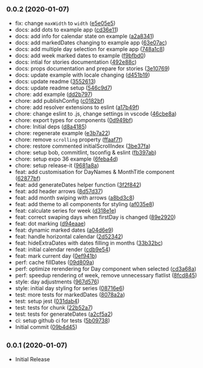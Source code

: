 ## <small>0.0.2 (2020-01-07)</small>

* fix: change `maxWidth` to `width` ([e5e05e5](https://github.com/versum/rn-calendar/commit/e5e05e5))
* docs: add dots to example app ([cd36e11](https://github.com/versum/rn-calendar/commit/cd36e11))
* docs: add info for calendar state on example ([a2a8341](https://github.com/versum/rn-calendar/commit/a2a8341))
* docs: add markedDates changing to example app ([63e07ac](https://github.com/versum/rn-calendar/commit/63e07ac))
* docs: add multiple day selection for example app ([748a1c8](https://github.com/versum/rn-calendar/commit/748a1c8))
* docs: add week marked dates to example ([f9bfbd0](https://github.com/versum/rn-calendar/commit/f9bfbd0))
* docs: intial for stories documentation ([492e88c](https://github.com/versum/rn-calendar/commit/492e88c))
* docs: props documentation and prepare for stories ([3e10769](https://github.com/versum/rn-calendar/commit/3e10769))
* docs: update example with locale changing ([d451b19](https://github.com/versum/rn-calendar/commit/d451b19))
* docs: update readme ([3552613](https://github.com/versum/rn-calendar/commit/3552613))
* docs: update readme setup ([546c9d7](https://github.com/versum/rn-calendar/commit/546c9d7))
* chore: add example ([dd2b797](https://github.com/versum/rn-calendar/commit/dd2b797))
* chore: add publishConfig ([c0182bf](https://github.com/versum/rn-calendar/commit/c0182bf))
* chore: add resolver extensions to eslint ([a17b49f](https://github.com/versum/rn-calendar/commit/a17b49f))
* chore: change eslint to .js, change settings in vscode ([46cbe8a](https://github.com/versum/rn-calendar/commit/46cbe8a))
* chore: export types for components ([0d949bf](https://github.com/versum/rn-calendar/commit/0d949bf))
* chore: Initial deps ([d8a4185](https://github.com/versum/rn-calendar/commit/d8a4185))
* chore: regenerate example ([e3b7a22](https://github.com/versum/rn-calendar/commit/e3b7a22))
* chore: remove `scrolling` property ([ffaaf7f](https://github.com/versum/rn-calendar/commit/ffaaf7f))
* chore: restore commented initialScrollIndex ([3be37fa](https://github.com/versum/rn-calendar/commit/3be37fa))
* chore: setup bob, commitlint, tsconfig & eslint ([fb397ab](https://github.com/versum/rn-calendar/commit/fb397ab))
* chore: setup expo 36 example ([6feba4d](https://github.com/versum/rn-calendar/commit/6feba4d))
* chore: setup release-it ([9681a8a](https://github.com/versum/rn-calendar/commit/9681a8a))
* feat: add customisation for DayNames & MonthTitle component ([62877bf](https://github.com/versum/rn-calendar/commit/62877bf))
* feat: add generateDates helper function ([3f2f842](https://github.com/versum/rn-calendar/commit/3f2f842))
* feat: add header arrows ([8d57d37](https://github.com/versum/rn-calendar/commit/8d57d37))
* feat: add month swiping with arrows ([a8bd3c8](https://github.com/versum/rn-calendar/commit/a8bd3c8))
* feat: add theme to all components for styling ([af035e8](https://github.com/versum/rn-calendar/commit/af035e8))
* feat: calculate series for week ([d318e1e](https://github.com/versum/rn-calendar/commit/d318e1e))
* feat: correct swaping days when firstDay is changed ([89e2920](https://github.com/versum/rn-calendar/commit/89e2920))
* feat: dot marking ([d94eaae](https://github.com/versum/rn-calendar/commit/d94eaae))
* feat: dynamic marked dates ([a04d6e9](https://github.com/versum/rn-calendar/commit/a04d6e9))
* feat: handle horizontal calendar ([2d52342](https://github.com/versum/rn-calendar/commit/2d52342))
* feat: hideExtraDates with dates filling in months ([33b32bc](https://github.com/versum/rn-calendar/commit/33b32bc))
* feat: initial calendar render ([cdb9e54](https://github.com/versum/rn-calendar/commit/cdb9e54))
* feat: mark current day ([0ef941b](https://github.com/versum/rn-calendar/commit/0ef941b))
* perf: cache fillDates ([09d809a](https://github.com/versum/rn-calendar/commit/09d809a))
* perf: optimize rerendering for Day component when selected ([cd3a68a](https://github.com/versum/rn-calendar/commit/cd3a68a))
* perf: speedup rendering of week, remove unnecessary flatlist ([8fcd845](https://github.com/versum/rn-calendar/commit/8fcd845))
* style: day adjustments ([967d576](https://github.com/versum/rn-calendar/commit/967d576))
* style: initial day styling for series ([08716e6](https://github.com/versum/rn-calendar/commit/08716e6))
* test: more tests for markedDates ([8078a2a](https://github.com/versum/rn-calendar/commit/8078a2a))
* test: setup jest ([031dab4](https://github.com/versum/rn-calendar/commit/031dab4))
* test: tests for chunk ([22b52a7](https://github.com/versum/rn-calendar/commit/22b52a7))
* test: tests for generateDates ([a2cf5a2](https://github.com/versum/rn-calendar/commit/a2cf5a2))
* ci: setup github ci for tests ([5b09738](https://github.com/versum/rn-calendar/commit/5b09738))
* Initial commit ([09b4d45](https://github.com/versum/rn-calendar/commit/09b4d45))

## <small>0.0.1 (2020-01-07)</small>

- Initial Release
